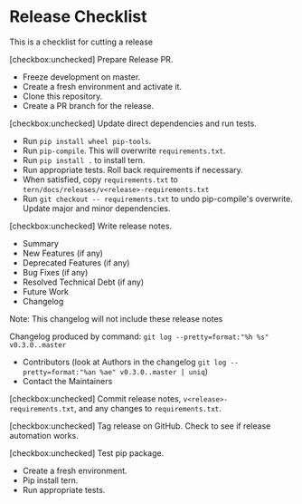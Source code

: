 # Release Checklist

This is a checklist for cutting a release

[checkbox:unchecked] Prepare Release PR.
* Freeze development on master.
* Create a fresh environment and activate it.
* Clone this repository.
* Create a PR branch for the release.

[checkbox:unchecked] Update direct dependencies and run tests.
* Run `pip install wheel pip-tools`.
* Run `pip-compile`. This will overwrite `requirements.txt`.
* Run `pip install .` to install tern.
* Run appropriate tests. Roll back requirements if necessary.
* When satisfied, copy `requirements.txt` to  `tern/docs/releases/v<release>-requirements.txt`
* Run `git checkout -- requirements.txt` to undo pip-compile's overwrite. Update major and minor dependencies.

[checkbox:unchecked] Write release notes.
* Summary
* New Features (if any)
* Deprecated Features (if any)
* Bug Fixes (if any)
* Resolved Technical Debt (if any)
* Future Work
* Changelog

Note: This changelog will not include these release notes

Changelog produced by command: `git log --pretty=format:"%h %s" v0.3.0..master`

* Contributors (look at Authors in the changelog `git log --pretty=format:"%an %ae" v0.3.0..master | uniq`)
* Contact the Maintainers

[checkbox:unchecked] Commit release notes, `v<release>-requirements.txt`, and any changes to `requirements.txt`.

[checkbox:unchecked] Tag release on GitHub. Check to see if release automation works.

[checkbox:unchecked] Test pip package.
* Create a fresh environment.
* Pip install tern.
* Run appropriate tests.
